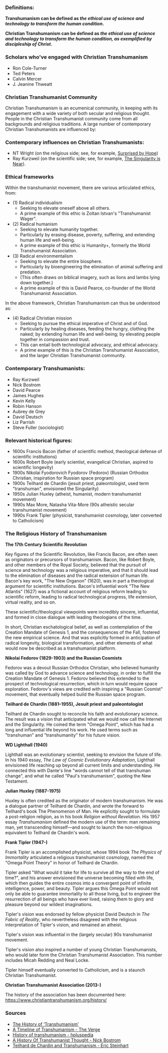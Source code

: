 ### Definitions:
**Transhumanism can be defined as *the ethical use of science and technology to transform the human condition*.**

**Christian Transhumanism can be defined as *the ethical use of science and technology to transform the human condition, as exemplified by discipleship of Christ*.**

### Scholars who've engaged with Christian Transhumanism
- Ron Cole-Turner
- Ted Peters
- Calvin Mercer
- J. Jeanine Thweatt

### Christian Transhumanist Community
Christian Transhumanism is an ecumenical community, in keeping with its engagement with a wide variety of both secular and religious thought. People in the Christian Transhumanist community come from all backgrounds and religious traditions. A large number of contemporary Christian Transhumanists are influenced by:

### Contemporary influences on Christian Transhumanists:
- NT Wright (on the religious side; see, for example, [Surprised by Hope](https://amzn.to/3LOJUHl))
- Ray Kurzweil (on the scientific side; see, for example, [The Singularity is Near](https://amzn.to/3LSGaVd)). 

### Ethical frameworks
Within the transhumanist movement, there are various articulated ethics, from:

- (1) Radical individualism
    - Seeking to elevate oneself above all others. 
    - A prime example of this ethic is Zoltan Istvan's "Transhumanist Wager".
- (2) Radical humanism
    - Seeking to elevate humanity together. 
    - Particularly by erasing disease, poverty, suffering, and extending human life and well-being. 
    - A prime example of this ethic is Humanity+, formerly the World Transhumanist Association.
- (3) Radical environmentalism
    - Seeking to elevate the entire biosphere. 
    - Particularly by bioengineering the elimination of animal suffering and predation.
    - (This often draws on biblical imagery, such as lions and lambs lying down together.)
    - A prime example of this is David Pearce, co-founder of the World Transhumanist Association.

In the above framework, Christian Transhumanism can thus be understood as:

- (4) Radical Christian mission
    - Seeking to pursue the ethical imperative of Christ and of God.
    - Particularly by healing diseases, feeding the hungry, clothing the naked; by extending human life and well-being; by elevating people together in compassion and trust.
    - This can entail both technological advocacy, and ethical advocacy.
    - A prime example of this is the Christian Transhumanist Association, and the larger Christian Transhumanist community.

### Contemporary Transhumanists:
- Ray Kurzweil
- Nick Bostrom
- David Pearce
- James Hughes
- Kevin Kelly
- Robin Hanson
- Aubrey de Grey
- David Deutsch
- Liz Parrish
- Steve Fuller (sociologist)

### Relevant historical figures:
- 1600s Francis Bacon (father of scientific method, theological defense of scientific institutions)
- 1600s Robert Boyle (early scientist, evangelical Christian, aspired to scientific longevity)
- 1900s Nikolai Fyodorovich Fyodorov (Fedorov) (Russian Orthodox Christian, inspiration for Russian space program)
- 1900s Teilhard de Chardin (jesuit priest, paleontologist, used term "transhuman", envisioned the Singularity)
- 1950s Julian Huxley (atheist, humanist, modern transhumanist movement)
- 1990s Max More, Natasha Vita-More (90s atheistic secular transhumanist movement)
- 1990s Frank Tipler (physicist, transhumanist cosmology, later converted to Catholicism)

### The Religious History of Transhumanism

__The 17th Century Scientific Revolution__

Key figures of the Scientific Revolution, like Francis Bacon, are often seen as originators or precursors of transhumanism. Bacon, like Robert Boyle, and other members of the Royal Society, believed that the pursuit of science and technology was a religious imperative, and that it should lead to the elimination of diseases and the radical extension of human life. Bacon's key work, "The New Organon" (1620), was in part a theological argument for scientific institutions. Bacon's influential work "The New Atlantis" (1627) was a fictional account of religious reform leading to scientific reform, leading to radical technological progress, life extension, virtual reality, and so on.

These scientific/theological viewpoints were incredibly sincere, influential, and formed in close dialogue with leading theologians of the time.

In short, Christian eschatological belief, as well as contemplation of the Creation Mandate of Genesis 1, and the consequences of the Fall, fostered the new empirical science. And that was explicitly formed in anticipation of radical longevity, biological transformation, and other elements of what would now be described as a transhumanist platform.

__Nikolai Fedorov (1829-1903) and the Russian Cosmists__

Fedorov was a devout Russian Orthodox Christian, who believed humanity was called by God to advance science and technology, in order to fulfill the Creation Mandate of Genesis 1. Fedorov believed this extended to the prospect of technological resurrection, which in turn would require space exploration. Fedorov's views are credited with inspiring a "Russian Cosmist" movement, that eventually helped build the Russian space program.

__Teilhard de Chardin (1881–1955), Jesuit priest and paleontologist__

Teilhard de Chardin sought to reconcile his faith and evolutionary science. The result was a vision that anticipated what we would now call the Internet and the Singularity. He coined the term "Omega Point", which has had a long and influential life beyond his work. He used terms such as "transhuman" and "transhumanity" for his future vision.

__WD Lighthall (1940)__

Lighthall was an evolutionary scientist, seeking to envision the future of life. In his 1940 essay, *The Law of Cosmic Evolutionary Adaptation*, Lighthall envisioned life reaching up beyond all current limits and understanding. He connected this with Dante's line "words cannot tell of that transhuman change", and what he called "Paul's transhumanism", quoting the New Testament.

__Julian Huxley (1887-1975)__

Huxley is often credited as the originator of modern transhumanism. He was a dialogue partner of Teilhard de Chardin, and wrote the forward to Teilhard's book The Phenomenon of Man. He explicitly sought to formulate a post-religion religion, as in his book *Religion without Revelation*. His 1957 essay *Transhumanism* defined the modern use of the term: man remaining man, yet transcending himself—and sought to launch the non-religious equivalent to Teilhard de Chardin's work.

__Frank Tipler (1947-)__

Frank Tipler is an accomplished physicist, whose 1994 book *The Physics of Immortality* articulated a religious transhumanist cosmology, named the "Omega Point Theory" in honor of Teilhard de Chardin.  

Tipler asked "What would it take for life to survive all the way to the end of time?", and his answer envisioned the universe becoming filled with life, which then guides the entire cosmos into a convergent point of infinite intelligence, power, and beauty. Tipler argues this Omega Point would not only be able to guarantee immortality to all those living, but to engineer the resurrection of all beings who have ever lived, raising them to glory and pleasure beyond our wildest imaginations.

Tipler's vision was endorsed by fellow physicist David Deutsch in *The Fabric of Reality*, who nevertheless disagreed with the religious interpretation of Tipler's vision, and remained an atheist.

Tipler's vision was influential in the (largely secular) 90s transhumanist movement.

Tipler's vision also inspired a number of young Christian Transhumanists, who would later form the Christian Transhumanist Association. This number includes Micah Redding and Neal Locke.

Tipler himself eventually converted to Catholicism, and is a staunch Christian Transhumanist.

**Christian Transhumanist Association (2013-)**

The history of the association has been documented here: https://www.christiantranshumanism.org/history/

### Sources
- [The History of ‘Transhumanism’](https://doi.org/10.1093/notesj/gjv080)
- [A Timeline of Transhumanism - The Verge](https://www.theverge.com/a/transhumanism-2015/history-of-transhumanism)
- [History of transhumanism - hpluspedia](https://hpluspedia.org/wiki/History_of_transhumanism)
- [A History Of Transhumanist Thought - Nick Bostrom](https://nickbostrom.com/papers/history.pdf)
- [Teilhard de Chardin and Transhumanism - Eric Steinhart](https://jetpress.org/v20/steinhart.htm)
